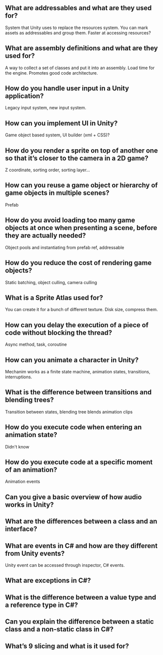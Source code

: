 ## What are addressables and what are they used for?

System that Unity uses to replace the resources system. You can mark assets as addressables and group them. Faster at accessing resources?

## What are assembly definitions and what are they used for?

A way to collect a set of classes and put it into an assembly. Load time for the engine. Promotes good code architecture.

## How do you handle user input in a Unity application?

Legacy input system, new input system.

## How can you implement UI in Unity?

Game object based system, UI builder (xml + CSS)?

## How do you render a sprite on top of another one so that it’s closer to the camera in a 2D game?

Z coordinate, sorting order, sorting layer...

## How can you reuse a game object or hierarchy of game objects in multiple scenes?

Prefab

## How do you avoid loading too many game objects at once when presenting a scene, before they are actually needed?

Object pools and instantiating from prefab ref, addressable

## How do you reduce the cost of rendering game objects?

Static batching, object culling, camera culling

## What is a Sprite Atlas used for?

You can create it for a bunch of different texture. Disk size, compress them.

## How can you delay the execution of a piece of code without blocking the thread?

Async method, task, coroutine

## How can you animate a character in Unity?

Mechanim works as a finite state machine, animation states, transitions, interruptions.

## What is the difference between transitions and blending trees?

Transition between states, blending tree blends animation clips

## How do you execute code when entering an animation state?

Didn't know

## How do you execute code at a specific moment of an animation?

Animation events

## Can you give a basic overview of how audio works in Unity?

## What are the differences between a class and an interface?

## What are events in C# and how are they different from Unity events?

Unity event can be accessed through inspector, C# events.

## What are exceptions in C#?

## What is the difference between a value type and a reference type in C#?

## Can you explain the difference between a static class and a non-static class in C#?

## What’s 9 slicing and what is it used for?
